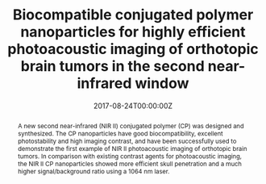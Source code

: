 ---
title: 'Biocompatible conjugated polymer nanoparticles for highly efficient photoacoustic imaging of orthotopic brain tumors in the second near-infrared window'

# Authors
# If you created a profile for a user (e.g. the default `admin` user), write the username (folder name) here
# and it will be replaced with their full name and linked to their profile.
authors:
  - Bing Guo
  - Zonghai Sheng
  - Kenry
  - Dehong Hu
  - Xiangwei Lin
  - Shidang Xu
  - Chengbo Liu
  - Hairong Zheng*
  - Bin Liu*

# # Author notes (optional)
# author_notes:
#   - ''
#   - ''
#   - ''
#   - ''
#   - ''
#   - ''
#   - 'Corresponding author'
#   - 'Corresponding author'

date: '2017-08-24T00:00:00Z'
doi: '10.1039/c7mh00672a'

# Schedule page publish date (NOT publication's date).
publishDate: '2017-09-26T00:00:00Z'

# Publication type.
# Accepts a single type but formatted as a YAML list (for Hugo requirements).
# Enter a publication type from the CSL standard.
publication_types: ['article-journal']

# Publication name and optional abbreviated publication name.
publication: In *Materials Horizons*
publication_short: In * Mater. Horiz.*

abstract: A new second near-infrared (NIR II) conjugated polymer (CP) was designed and synthesized. The CP nanoparticles have good biocompatibility, excellent photostability and high imaging contrast, and have been successfully used to demonstrate the first example of NIR II photoacoustic imaging of orthotopic brain tumors. In comparison with existing contrast agents for photoacoustic imaging, the NIR II CP nanoparticles showed more efficient skull penetration and a much higher signal/background ratio using a 1064 nm laser.

# Summary. An optional shortened abstract.
summary: A new second near-infrared (NIR II) conjugated polymer (CP) was designed and synthesized. The CP nanoparticles have good biocompatibility, excellent photostability and high imaging contrast, and have been successfully used to demonstrate the first example of NIR II photoacoustic imaging of orthotopic brain tumors. In comparison with existing contrast agents for photoacoustic imaging, the NIR II CP nanoparticles showed more efficient skull penetration and a much higher signal/background ratio using a 1064 nm laser.
tags: []

# Display this page in the Featured widget?
featured: true

# Custom links (uncomment lines below)
# links:
# - name: Custom Link
#   url: http://example.org

url_pdf: 'https://pubs.rsc.org/en/content/articlepdf/2017/mh/c7mh00672a'
url_code: ''
url_dataset: ''
url_poster: ''
url_project: ''
url_slides: ''
url_source: ''
url_video: ''

# Featured image
# To use, add an image named `featured.jpg/png` to your page's folder.
# image:
#   caption: 'Image credit: [**Unsplash**](https://unsplash.com/photos/pLCdAaMFLTE)'
#   focal_point: ''
#   preview_only: false
---